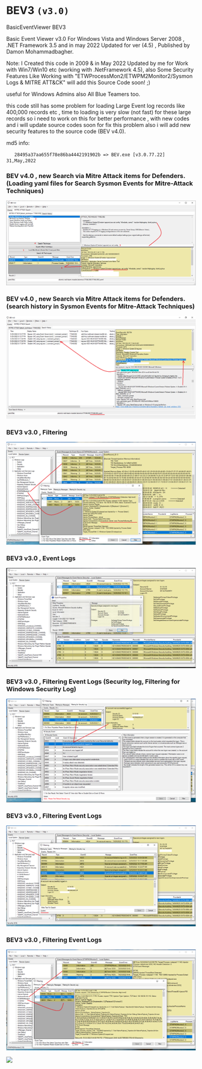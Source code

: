 # BEV3 `(v3.0)`
BasicEventViewer BEV3 

 Basic Event Viewer v3.0 For Windows Vista and Windows Server 2008 , .NET Framework 3.5 and in may 2022 Updated for ver (4.5) , Published by Damon Mohammadbagher.
 
 Note: I Created this code in 2009 & in May 2022 Updated by me for Work with Win7/Win10 etc (working with .NetFramework 4.5),
 also Some Security Features Like Working with "ETWProcessMon2/ETWPM2Monitor2/Sysmon Logs & MITRE ATT&CK" will add this Source Code soon! ;)
 
 useful for Windows Admins also All Blue Teamers too.
 
 this code still has some problem for loading Large Event log records like 400,000 records etc , time to loading is very slow (not fast) for these large records
 so i need to work on this for better performance , with new codes and i will update source codes soon for fix this problem also i will add
 new security features to the source code (BEV v4.0).
 
 md5 info: 
      
       28495a37aa655f78e86ba4442191902b => BEV.exe [v3.0.77.22] 31,May,2022
       
### BEV v4.0 , new Search via Mitre Attack items for Defenders. (Loading yaml files for Search Sysmon Events for Mitre-Attack Techniques) 
   ![](https://github.com/DamonMohammadbagher/BEV3/blob/main/Images/MITREATTACK.png)
   
### BEV v4.0 , new Search via Mitre Attack items for Defenders. (search history in Sysmon Events for Mitre-Attack Techniques) 
   ![](https://github.com/DamonMohammadbagher/BEV3/blob/main/Images/MITREATTACK2.png)   
   
### BEV3 v3.0 , Filtering
   ![](https://github.com/DamonMohammadbagher/BEV3/blob/main/Images/BEV5.png)
       
### BEV3 v3.0 , Event Logs
   ![](https://github.com/DamonMohammadbagher/BEV3/blob/main/Images/BEV1.png)

### BEV3 v3.0 , Filtering Event Logs (Security log, Filtering for Windows Security Log)
   ![](https://github.com/DamonMohammadbagher/BEV3/blob/main/Images/BEV2.png)
   
### BEV3 v3.0 , Filtering Event Logs
   ![](https://github.com/DamonMohammadbagher/BEV3/blob/main/Images/BEV3.png)
   
### BEV3 v3.0 , Filtering Event Logs
   ![](https://github.com/DamonMohammadbagher/BEV3/blob/main/Images/BEV4.png)
   
   
<p><a href="https://hits.seeyoufarm.com"><img src="https://hits.seeyoufarm.com/api/count/incr/badge.svg?url=https://github.com/DamonMohammadbagher/BEV3/"/></a></p>
